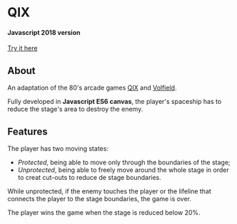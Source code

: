 # QIX
#### Javascript 2018 version 

[Try it here](https://mattchrocha.github.io/qix2018/)

## About
An adaptation of the 80's arcade games [QIX](https://www.youtube.com/watch?v=Wvzyd0OZg1I) and [Volfield](https://www.youtube.com/watch?v=RxuMVqkLD7o).

Fully developed in **Javascript ES6 canvas**, the player's spaceship has to reduce the stage's area to destroy the enemy.

## Features 

The player has two moving states:
- *Protected*, being able to move only through the boundaries of the stage;
- *Unprotected*, being able to freely move around the whole stage in order to creat cut-outs to reduce de stage boundaries.

While unprotected, if the enemy touches the player or the lifeline that connects the player to the stage boundaries, the game is over.

The player wins the game when the stage is reduced below 20%.
